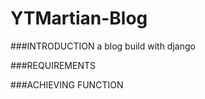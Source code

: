 # YTMartian-Blog

###INTRODUCTION
a blog build with django

###REQUIREMENTS


###ACHIEVING FUNCTION
